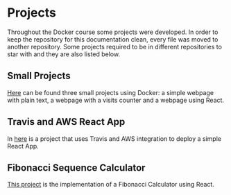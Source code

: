 # Projects

Throughout the Docker course some projects were developed. In order to keep the repository for this documentation clean, every file was moved to another repository. Some projects required to be in different repositories to star with and they are also listed below.

## Small Projects
[Here](https://github.com/MatheusBoy/docker-projects) can be found three small projects using Docker: a simple webpage with plain text, a webpage with a visits counter and a webpage using React.

## Travis and AWS React App

In [here](https://github.com/MatheusBoy/travis-docker) is a project that uses Travis and AWS integration to deploy a simple React App.

## Fibonacci Sequence Calculator

[This project](https://github.com/MatheusBoy/fibo-react) is the implementation of a Fibonacci Calculator using React.